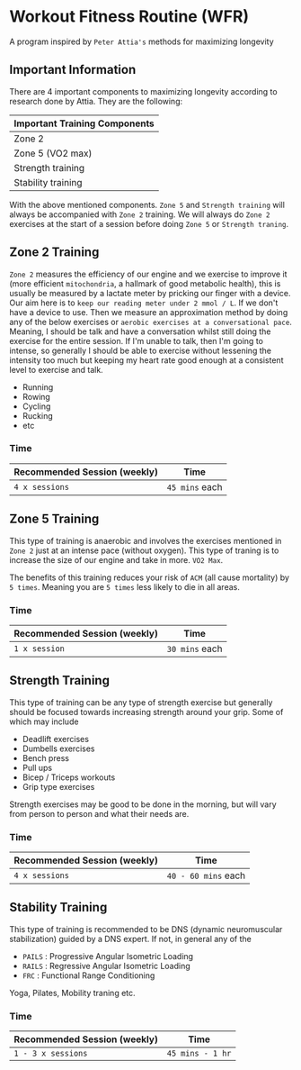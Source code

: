# Workout Fitness Routine (WFR)

A program inspired by `Peter Attia's` methods for maximizing longevity

## Important Information

There are 4 important components to maximizing longevity according to research done by Attia. They are the following:

| Important Training Components |
| ----------------------------- |
| Zone 2                        |
| Zone 5 (VO2 max)              |
| Strength training             |
| Stability training            |

With the above mentioned components. `Zone 5` and `Strength training` will always be accompanied with `Zone 2` training. We will always do `Zone 2` exercises at the start of a session before doing `Zone 5` or `Strength traning`.

## Zone 2 Training

`Zone 2` measures the efficiency of our engine and we exercise to improve it (more efficient `mitochondria`, a hallmark of good metabolic health), this is usually be measured by a lactate meter by pricking our finger with a device. Our aim here is to `keep our reading meter under 2 mmol / L`. If we don't have
a device to use. Then we measure an approximation method by doing any of the below exercises or `aerobic exercises at a conversational pace`. Meaning, I should be talk and have a conversation whilst
still doing the exercise for the entire session. If I'm unable to talk, then I'm going to intense, so generally I should be able to exercise without lessening the intensity too much but keeping my heart rate good enough at a consistent level to exercise and talk.

- Running
- Rowing
- Cycling
- Rucking
- etc

### Time

| Recommended Session (weekly) | Time           |
| ---------------------------- | -------------- |
| `4 x sessions`               | `45 mins` each |

## Zone 5 Training

This type of training is anaerobic and involves the exercises mentioned in `Zone 2` just at an intense pace (without oxygen). This type of traning is to increase the size of our engine and take in more. `VO2 Max`.

The benefits of this training reduces your risk of `ACM` (all cause mortality) by `5 times`. Meaning you are `5 times` less likely to die in all areas.

### Time

| Recommended Session (weekly) | Time           |
| ---------------------------- | -------------- |
| `1 x session`                | `30 mins` each |

## Strength Training

This type of training can be any type of strength exercise but generally should be focused towards increasing strength around your grip. Some of which may include

- Deadlift exercises
- Dumbells exercises
- Bench press
- Pull ups
- Bicep / Triceps workouts
- Grip type exercises

Strength exercises may be good to be done in the morning, but will vary from person to person and what their needs are.

### Time

| Recommended Session (weekly) | Time                |
| ---------------------------- | ------------------- |
| `4 x sessions`               | `40 - 60 mins` each |

## Stability Training

This type of training is recommended to be DNS (dynamic neuromuscular stabilization) guided by a DNS expert. If not, in general any of the

- `PAILS` : Progressive Angular Isometric Loading
- `RAILS` : Regressive Angular Isometric Loading
- `FRC` : Functional Range Conditioning

Yoga, Pilates, Mobility traning etc.

### Time

| Recommended Session (weekly) | Time             |
| ---------------------------- | ---------------- |
| `1 - 3 x sessions`           | `45 mins - 1 hr` |
